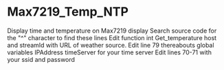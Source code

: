 # Max7219_Temp_NTP
Display time and temperature on Max7219 display
Search source code for the "^" character to find these lines
Edit function int Get_temperature host and streamId with URL of weather source. 
Edit line 79 thereabouts global variables IPAddress timeServer for your time server
Edit lines 70-71 with your ssid and password
